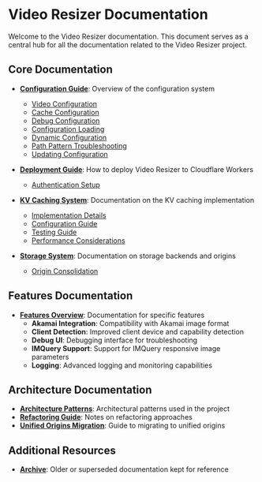 # Video Resizer Documentation

Welcome to the Video Resizer documentation. This document serves as a central hub for all the documentation related to the Video Resizer project.

## Core Documentation

- **[Configuration Guide](./configuration/README.md)**: Overview of the configuration system
  - [Video Configuration](./configuration/video-configuration.md)
  - [Cache Configuration](./configuration/cache-configuration.md)
  - [Debug Configuration](./configuration/debug-configuration.md)
  - [Configuration Loading](./configuration/configuration-loading.md)
  - [Dynamic Configuration](./configuration/dynamic-configuration.md)
  - [Path Pattern Troubleshooting](./configuration/path-pattern-troubleshooting.md)
  - [Updating Configuration](./configuration/updating-configuration.md)

- **[Deployment Guide](./deployment/README.md)**: How to deploy Video Resizer to Cloudflare Workers
  - [Authentication Setup](./deployment/auth-setup.md)

- **[KV Caching System](./kv-caching/README.md)**: Documentation on the KV caching implementation
  - [Implementation Details](./kv-caching/implementation.md)
  - [Configuration Guide](./kv-caching/configuration.md)
  - [Testing Guide](./kv-caching/testing.md)
  - [Performance Considerations](./kv-caching/performance.md)

- **[Storage System](./storage/README.md)**: Documentation on storage backends and origins
  - [Origin Consolidation](./storage/origin-consolidation.md)

## Features Documentation

- **[Features Overview](./features/README.md)**: Documentation for specific features
  - **Akamai Integration**: Compatibility with Akamai image format
  - **Client Detection**: Improved client device and capability detection
  - **Debug UI**: Debugging interface for troubleshooting
  - **IMQuery Support**: Support for IMQuery responsive image parameters
  - **Logging**: Advanced logging and monitoring capabilities

## Architecture Documentation

- **[Architecture Patterns](./architecture/ARCHITECTURE_PATTERNS.md)**: Architectural patterns used in the project
- **[Refactoring Guide](./architecture/REFACTORING.md)**: Notes on refactoring approaches
- **[Unified Origins Migration](./architecture/MIGRATING_TO_UNIFIED_ORIGINS.md)**: Guide to migrating to unified origins

## Additional Resources

- **[Archive](./archive/)**: Older or superseded documentation kept for reference